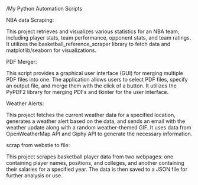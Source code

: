 /My Python Automation Scripts

NBA data Scraping: 

This project retrieves and visualizes various statistics for an NBA team, including player stats, team performance, opponent stats, and team ratings. It utilizes the basketball_reference_scraper library to fetch data and matplotlib/seaborn for visualizations.

PDF Merger:

This script provides a graphical user interface (GUI) for merging multiple PDF files into one. The application allows users to select PDF files, specify an output file, and merge them with the click of a button. It utilizes the PyPDF2 library for merging PDFs and tkinter for the user interface.

Weather Alerts:

This project fetches the current weather data for a specified location, generates a weather alert based on the data, and sends an email with the weather update along with a random weather-themed GIF. It uses data from OpenWeatherMap API and Giphy API to generate the necessary information.

scrap from webstie to file:

This project scrapes basketball player data from two webpages: one containing player names, positions, and colleges, and another containing their salaries for a specified year. The data is then saved to a JSON file for further analysis or use.

